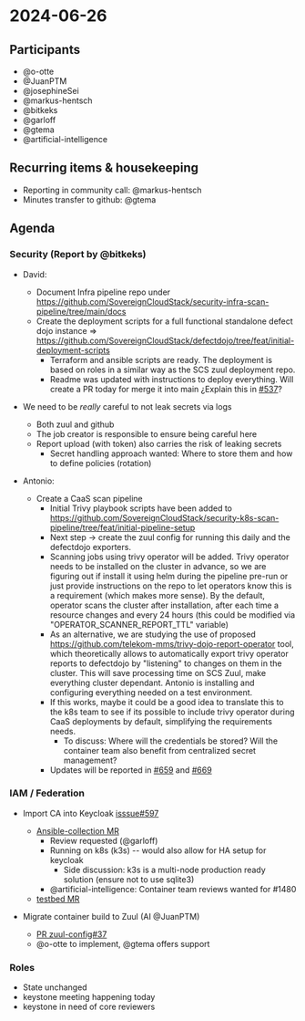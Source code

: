# 2024-06-26

## Participants

- @o-otte
- @JuanPTM
- @josephineSei
- @markus-hentsch
- @bitkeks
- @garloff
- @gtema
- @artificial-intelligence

## Recurring items & housekeeping
- Reporting in community call: @markus-hentsch
- Minutes transfer to github: @gtema

## Agenda

### Security (Report by @bitkeks)
* David:
    * Document Infra pipeline repo under https://github.com/SovereignCloudStack/security-infra-scan-pipeline/tree/main/docs
    * Create the deployment scripts for a full functional standalone defect dojo instance => https://github.com/SovereignCloudStack/defectdojo/tree/feat/initial-deployment-scripts
        - Terraform and ansible scripts are ready. The deployment is based on roles in a similar way as the SCS zuul deployment repo. 
        - Readme was updated with instructions to deploy everything.
          Will create a PR today for merge it into main
            ¿Explain this in [#537](https://github.com/SovereignCloudStack/issues/issues/537)?

* We need to be *really* careful to not leak secrets via logs
    * Both zuul and github
    * The job creator is responsible to ensure being careful here
    * Report upload (with token) also carries the risk of leaking secrets
        * Secret handling approach wanted: Where to store them and how to define policies (rotation)

* Antonio: 
    * Create a  CaaS scan pipeline
        -  Initial Trivy playbook scripts have been added to https://github.com/SovereignCloudStack/security-k8s-scan-pipeline/tree/feat/initial-pipeline-setup
        -  Next step -> create the zuul config for running this daily and the defectdojo exporters.
        -  Scanning jobs using trivy operator will be added. Trivy operator needs to be installed on the cluster in advance, so we are figuring out if install it using helm during the pipeline pre-run or just provide instructions on the repo to let operators know this is a requirement (which makes more sense). By the default, operator scans the cluster after installation, after each time a resource changes and every 24 hours (this could be modified via "OPERATOR_SCANNER_REPORT_TTL" variable)
        -  As an alternative, we are studying the use of proposed https://github.com/telekom-mms/trivy-dojo-report-operator tool, which theoretically allows to automatically export trivy operator reports to defectdojo by "listening" to changes on them in the cluster. This will save processing time on SCS Zuul, make everything cluster dependant. Antonio is installing and configuring everything needed on a test environment.
        - If this works, maybe it could be a good idea to translate this to the k8s team to see if its possible to include trivy operator during CaaS deployments by default, simplifying the requirements needs.
            - To discuss: Where will the credentials be stored? Will the container team also benefit from centralized secret management?
        - Updates will be reported in [#659](https://github.com/SovereignCloudStack/issues/issues/659) and [#669](https://github.com/SovereignCloudStack/issues/issues/669)

### IAM / Federation

- Import CA into Keycloak [isssue#597](https://github.com/SovereignCloudStack/issues/issues/597)
    - [Ansible-collection MR](https://github.com/osism/ansible-collection-services/pull/1480)
        - Review requested (@garloff)
        - Running on k8s (k3s) -- would also allow for HA setup for keycloak
            - Side discussion: k3s is a multi-node production ready solution (ensure not to use sqlite3)
        - @artificial-intelligence: Container team reviews wanted for #1480
    - [testbed MR](https://github.com/osism/testbed/pull/2261)

- Migrate container build to Zuul (AI @JuanPTM)
    - [PR zuul-config#37](https://github.com/SovereignCloudStack/zuul-config/pull/37)
    - @o-otte to implement, @gtema offers support

### Roles

- State unchanged
- keystone meeting happening today
- keystone in need of core reviewers

